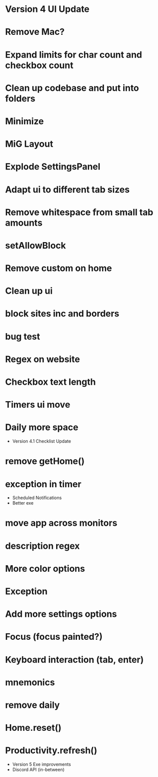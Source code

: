 # Version 4 UI Update
# Remove Mac?
# Expand limits for char count and checkbox count
# Clean up codebase and put into folders
# Minimize
# MiG Layout
# Explode SettingsPanel
# Adapt ui to different tab sizes
# Remove whitespace from small tab amounts
# setAllowBlock
# Remove custom on home
# Clean up ui
# block sites inc and borders
# bug test
# Regex on website
# Checkbox text length
# Timers ui move
# Daily more space

- Version 4.1 Checklist Update
# remove getHome()
# exception in timer
- Scheduled Notifications
- Better exe
# move app across monitors
# description regex
# More color options
# Exception
# Add more settings options
# Focus (focus painted?)
# Keyboard interaction (tab, enter)
# mnemonics
# remove daily
# Home.reset()
# Productivity.refresh()

- Version 5 Exe improvements
- Discord API (in-between)